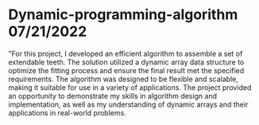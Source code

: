 # Dynamic-programming-algorithm 07/21/2022

"For this project, I developed an efficient algorithm to assemble a set of extendable teeth. The solution utilized a dynamic array data structure to optimize the fitting process and ensure the final result met the specified requirements. The algorithm was designed to be flexible and scalable, making it suitable for use in a variety of applications. The project provided an opportunity to demonstrate my skills in algorithm design and implementation, as well as my understanding of dynamic arrays and their applications in real-world problems.
